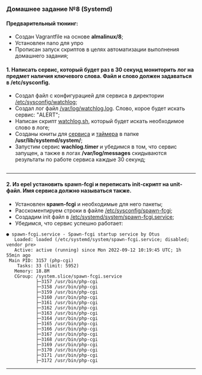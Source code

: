 ### Домашнее задание №8 (Systemd)
#### Предварительный тюнинг:
* Создан Vagrantfile на основе __almalinux/8__;
* Установлен nano для упро
* Прописан запуск скриптов в целях автоматизации выполнения домашнего задания;
#### 1. Написать сервис, который будет раз в 30 секунд мониторить лог на предмет наличия ключевого слова. Файл и слово должен задаваться в /etc/sysconfig.
* Создал файл с конфигурацией для сервиса в директории [/etc/sysconfig/watchlog](https://github.com/uNkindy/Otus_Unit_8_Systemd/blob/main/watchlog);
* Создал лог файл [/var/log/watchlog.log](https://github.com/uNkindy/Otus_Unit_8_Systemd/blob/main/watchlog.log). Слово, корое будет искать сервис: "ALERT";
* Написан скрипт [watchlog.sh](https://github.com/uNkindy/Otus_Unit_8_Systemd/blob/main/watchlog.sh), который будет искать необходимое слово в логе;
* Созданы юниты для [сервиса](https://github.com/uNkindy/Otus_Unit_8_Systemd/blob/main/watchlog.service) и [таймера](https://github.com/uNkindy/Otus_Unit_8_Systemd/blob/main/watchlog.timer) в папке __/usr/lib/systemd/system/__;
* Запустим сервис __wachlog.timer__ и убедимся в том, что сервис запущен, а также в логах __/var/log/messages__ скидываются результаты по работе сервиса каждые 30 секунд;
```console
```
____

#### 2. Из epel установить spawn-fcgi и переписать init-скрипт на unit-файл. Имя сервиса должно называться также.
* Установлен __spawn-fcgi__ и необходимые для него пакеты;
* Расскоментируем строки в файле [/etc/sysconfig/spawn-fcgi](https://github.com/uNkindy/Otus_Unit_8_Systemd/blob/main/spawn-fcgi);
* Создадим init файл в [/etc/systemd/system/spawn-fcgi.service](https://github.com/uNkindy/Otus_Unit_8_Systemd/blob/main/spawn-fcgi.service);
* Убедимся, что сервис успешно работает:
```console
● spawn-fcgi.service - Spawn-fcgi startup service by Otus
   Loaded: loaded (/etc/systemd/system/spawn-fcgi.service; disabled; vendor pre>
   Active: active (running) since Mon 2022-09-12 10:19:45 UTC; 1h 55min ago
 Main PID: 3157 (php-cgi)
    Tasks: 33 (limit: 5952)
   Memory: 18.8M
   CGroup: /system.slice/spawn-fcgi.service
           ├─3157 /usr/bin/php-cgi
           ├─3158 /usr/bin/php-cgi
           ├─3159 /usr/bin/php-cgi
           ├─3160 /usr/bin/php-cgi
           ├─3161 /usr/bin/php-cgi
           ├─3162 /usr/bin/php-cgi
           ├─3163 /usr/bin/php-cgi
           ├─3164 /usr/bin/php-cgi
           ├─3165 /usr/bin/php-cgi
           ├─3166 /usr/bin/php-cgi
           ├─3167 /usr/bin/php-cgi
           ├─3168 /usr/bin/php-cgi
           ├─3169 /usr/bin/php-cgi
           ├─3170 /usr/bin/php-cgi
           ├─3171 /usr/bin/php-cgi
           ├─3172 /usr/bin/php-cgi

```
____
